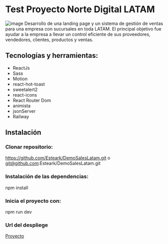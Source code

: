 # Test Proyecto Norte Digital LATAM
![image](https://github.com/Esteark/DemoSalesLatam/assets/108704902/7754241b-8598-4088-aabc-0c5008003eef)
Desarrollo de una landing page y un sistema de gestión de ventas para una empresa con sucursales en toda LATAM. El principal objetivo fue ayudar a la empresa a llevar un control eficiente de sus proveedores, vendedores, clientes, productos y ventas.

## Tecnologías y herramientas:
- ReactJs
- Sass
- Motion 
- react-hot-toast
- sweetalert2
- react-icons
- React Router Dom
- animista
- jsonServer
- Railway
## Instalación
### Clonar repositorio:
https://github.com/Esteark/DemoSalesLatam.git o git@github.com:Esteark/DemoSalesLatam.git

### Instalación de las dependencias:
npm install

### Inicia el proyecto con:
npm run dev

### Url del despliege

[Proyecto](https://proyectlatam.vercel.app/)
